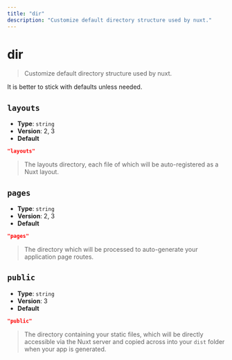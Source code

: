 ```yaml
---
title: "dir"
description: "Customize default directory structure used by nuxt."
---
```

# dir

> Customize default directory structure used by nuxt.

It is better to stick with defaults unless needed.


## `layouts`

- **Type**: `string`
- **Version**: 2, 3
- **Default**
```json
"layouts"
```

> The layouts directory, each file of which will be auto-registered as a Nuxt layout.


## `pages`

- **Type**: `string`
- **Version**: 2, 3
- **Default**
```json
"pages"
```

> The directory which will be processed to auto-generate your application page routes.


## `public`

- **Type**: `string`
- **Version**: 3
- **Default**
```json
"public"
```

> The directory containing your static files, which will be directly accessible via the Nuxt server and copied across into your `dist` folder when your app is generated.
